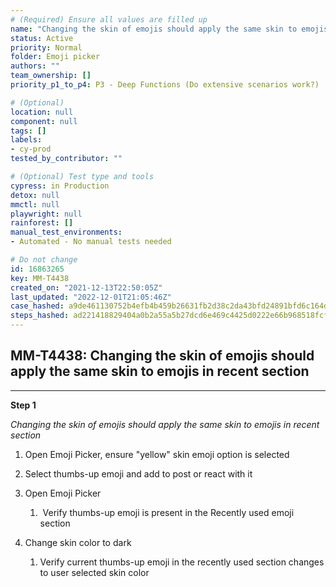```yaml
---
# (Required) Ensure all values are filled up
name: "Changing the skin of emojis should apply the same skin to emojis in recent section"
status: Active
priority: Normal
folder: Emoji picker
authors: ""
team_ownership: []
priority_p1_to_p4: P3 - Deep Functions (Do extensive scenarios work?)

# (Optional)
location: null
component: null
tags: []
labels:
- cy-prod
tested_by_contributor: ""

# (Optional) Test type and tools
cypress: in Production
detox: null
mmctl: null
playwright: null
rainforest: []
manual_test_environments:
- Automated - No manual tests needed

# Do not change
id: 16863265
key: MM-T4438
created_on: "2021-12-13T22:50:05Z"
last_updated: "2022-12-01T21:05:46Z"
case_hashed: a9de461130752b4efb4b459b26631fb2d38c2da43bfd24891bfd6c164d648b473485550ff3c70c8ea6fb6661cf988a90
steps_hashed: ad221418829404a0b2a55a5b27dcd6e469c4425d0222e66b968518fcf996cb525dc77824ae33e5db107d7837eed5fe41
---
```


<!-- (Auto-generated) Based on frontmatter's "key" and "name" -->

## MM-T4438: Changing the skin of emojis should apply the same skin to emojis in recent section

---

**Step 1**

_Changing the skin of emojis should apply the same skin to emojis in recent section_

1. Open Emoji Picker, ensure "yellow" skin emoji option is selected

2. Select thumbs-up emoji and add to post or react with it

3. Open Emoji Picker

   1.  Verify thumbs-up emoji is present in the Recently used emoji section

4. Change skin color to dark

   1. Verify current thumbs-up emoji in the recently used section changes to user selected skin color
